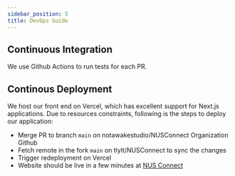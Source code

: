 ```yaml
---
sidebar_position: 5
title: DevOps Guide
---
```


## **Continuous Integration**

We use Github Actions to run tests for each PR.

## **Continous Deployment**

We host our front end on Vercel, which has excellent support for Next.js applications.
Due to resources constraints, following is the steps to deploy our application:
- Merge PR to branch `main` on notawakestudio/NUSConnect Organization Github
- Fetch remote in the fork `main` on tlylt/NUSConnect to sync the changes
- Trigger redeployment on Vercel
- Website should be live in a few minutes at [NUS Connect](https://nus-connect.vercel.app/)